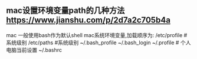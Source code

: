 ## mac设置环境变量path的几种方法 https://www.jianshu.com/p/2d7a2c705b4a
mac 一般使用bash作为默认shell
mac系统环境变量,加载顺序为:
/etc/profile            #系统级别
/etc/paths              #系统级别
~/.bash_profile
~/.bash_login
~/.profile              # 个人电脑当前设置
~/.bashrc
